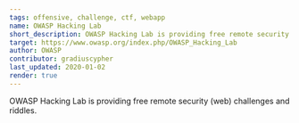 ```yaml
---
tags: offensive, challenge, ctf, webapp
name: OWASP Hacking Lab
short_description: OWASP Hacking Lab is providing free remote security (web) challenges and riddles.
target: https://www.owasp.org/index.php/OWASP_Hacking_Lab
author: OWASP
contributor: gradiuscypher
last_updated: 2020-01-02
render: true
---
```


OWASP Hacking Lab is providing free remote security (web) challenges and riddles.